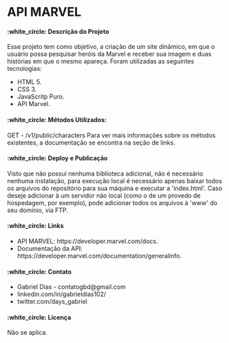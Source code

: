 # API MARVEL

<h4>:white_circle: Descrição do Projeto</h4>
Esse projeto tem como objetivo, a criação de um site dinâmico, em que o usuário possa pesquisar heróis da Marvel e receber sua imagem e duas histórias em que o mesmo apareça. Foram utilizadas as seguintes tecnologias:

<ul>
<li>HTML 5.</li>
<li>CSS 3.</li>
<li>JavaScritp Puro.</li>
<li>API Marvel.</li>
</ul>

<h4>:white_circle: Métodos Utilizados:</h4>
GET - /v1/public/characters
Para ver mais informações sobre os métodos existentes, a documentação se encontra na seção de links.

<h4>:white_circle: Deploy e Publicação</h4>
Visto que não possuí nenhuma biblioteca adicional, não é necessário nenhuma instalação, para execução local é necessário apenas baixar todos os arquivos do repositório para sua máquina e executar a 'index.html'. Caso deseje adicionar à um servidor não local (como o de um provedo de hospedagem, por exemplo), pode adicionar todos os arquivos à 'www' do seu domínio, via FTP.

<h4>:white_circle: Links</h4>
<ul>
<li> API MARVEL: https://developer.marvel.com/docs.</li> 
<li> Documentação da API: https://developer.marvel.com/documentation/generalinfo.</li>
</ul>

<h4>:white_circle: Contato </h4>
<ul>
<li>Gabriel Dias - contatogbd@gmail.com</li>
<li>linkedin.com/in/gabrieldias102/</li>
<li>twitter.com/days_gabriel</li>
</ul>

<h4>:white_circle: Licença </h4>
Não se aplica. 
